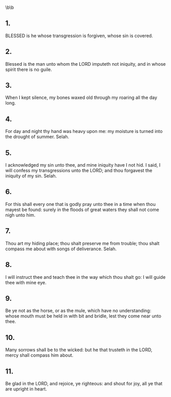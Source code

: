 \b\b
## 1.
BLESSED is he whose transgression is forgiven, whose sin is covered.
## 2.
Blessed is the man unto whom the LORD imputeth not iniquity, and in whose spirit there is no guile.
## 3.
When I kept silence, my bones waxed old through my roaring all the day long.
## 4.
For day and night thy hand was heavy upon me: my moisture is turned into the drought of summer.  Selah.
## 5.
I acknowledged my sin unto thee, and mine iniquity have I not hid.  I said, I will confess my transgressions unto the LORD; and thou forgavest the iniquity of my sin.  Selah.
## 6.
For this shall every one that is godly pray unto thee in a time when thou mayest be found: surely in the floods of great waters they shall not come nigh unto him.
## 7.
Thou art my hiding place; thou shalt preserve me from trouble; thou shalt compass me about with songs of deliverance.  Selah.
## 8.
I will instruct thee and teach thee in the way which thou shalt go: I will guide thee with mine eye.
## 9.
Be ye not as the horse, or as the mule, which have no understanding: whose mouth must be held in with bit and bridle, lest they come near unto thee.
## 10.
Many sorrows shall be to the wicked: but he that trusteth in the LORD, mercy shall compass him about.
## 11.
Be glad in the LORD, and rejoice, ye righteous: and shout for joy, all ye that are upright in heart.
